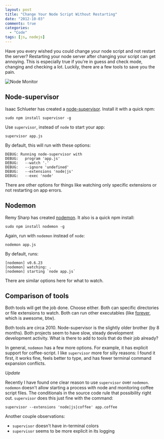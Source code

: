 ```yaml
---
layout: post
title: "Change Your Node Script Without Restarting"
date: "2012-10-03"
comments: true
categories:
  - "Code"
tags: [js, nodejs]
---
```


Have you every wished you could change your node script and not restart the server?  Restarting your node server after changing your script can get annoying.  This is especially true if you're in guess and check mode, changing and checking a lot.  Luckily, there are a few tools to save you the pain.

![Node Monitor](http://i.imgur.com/jrkIv.jpg)

<!--more-->

## Node-supervisor

Isaac Schlueter has created a [node-supervisor](https://github.com/isaacs/node-supervisor).  Install it with a quick npm:

    sudo npm install supervisor -g

Use `supervisor`, instead of `node` to start your app:

    supervisor app.js

By default, this will run with these options:

    DEBUG: Running node-supervisor with
    DEBUG:   program 'app.js'
    DEBUG:   --watch '.'
    DEBUG:   --ignore 'undefined'
    DEBUG:   --extensions 'node|js'
    DEBUG:   --exec 'node'

There are other options for things like watching only specific extensions or not restarting on app errors.

## Nodemon

Remy Sharp has created [nodemon](https://github.com/remy/nodemon).  It also is a quick npm install:

    sudo npm install nodemon -g

Again, run with `nodemon` instead of `node`:

    nodemon app.js

By default, runs:

    [nodemon] v0.6.23
    [nodemon] watching: .
    [nodemon] starting `node app.js`

There are similar options here for what to watch.

## Comparison of tools

Both tools will get the job done.  Choose either.  Both can specific directories or file extensions to watch.  Both can run other executables (like [forever](https://github.com/nodejitsu/forever), which is awesome, btw).

Both tools are circa 2010.  Node-supervisor is the slightly older brother (by 8 months).  Both projects seem to have slow, steady development development activity.  What is there to add to tools that do their job already?

In general, `nodemon` has a few more options.  For example, it has explicit support for coffee-script.  I like `supervisor` more for silly reasons:  I found it first, it works fine, feels better to type, and has fewer terminal command expansion conflicts.

*Update*

Recently I have found one clear reason to use `supervisor` over `nodemon`.  `nodemon` doesn't allow starting a process with node and monitoring coffee script files.  The conditionals in the source code rule that possibility right out.  `supervisor` does this just fine with the command:

```
supervisor --extensions 'node|js|coffee' app.coffee
```

Another couple observations:

- `supervisor` doesn't have in-terminal colors
- `supervisor` seems to be more explicit in its logging

